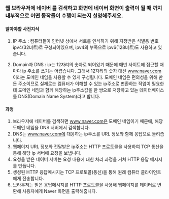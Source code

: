 ### 웹 브라우저에 네이버 를 검색하고 화면에 네이버 화면이 출력이 될 때 까지 내부적으로 어떤 동작들이 수행이 되는지 설명해주세요.

#### 알아야할 사전지식
1. IP 주소 : 
컴퓨터들이 인터넷 상에서 서로를 인식하기 위해 지정받은 식별용 번호
ipv4(32비트)로 구성되어있으며, ipv4의 부족으로 ipv6(128비트)도 사용하고 있습니다. 

2. Domain과 DNS : 
ip는 12자리의 숫자로 되어있기 때문에 매번 사이트에 접근할 때마다 ip 주소를 쓰기는 어렵습니다. 
그래서 12자리의 숫자 대신 www.naver.com 이라는 도메인 네임을 사용할 수 있게 구성됩니다.
도메인 네임은 편의성을 위해 만든 주소이므로 실제로는 컴퓨터가 이해할 수 있는 ip주소로 변환하는 작업이 필요한데
도메인 네임과 함께 해당하는 ip주소값을 한 쌍으로 저장하고 있는 데이터베이스를 DNS(Domain Name System)라고 합니다. 

#### 과정
1) 브라우저에 네이버를 검색하면 www.naver.com은 도메인 네임이기 때문에, 해당 도메인 네임을 DNS 서버에서 검색합니다. 
2) DNS는 www.naver.com에 대응하는 ip주소를 URL 정보와 함께 응답으로 돌려줍니다. 
3) 웹페이지 URL 정보와 전달받은 ip주소는 HTTP 프로토콜을 사용하여 TCP 통신을 통해 해당 ip 서버에 요청을 보냅니다. 
4) 요청을 받은 네이버 서버는 요청 내용에 대한 처리 과정을 거쳐 HTTP 응답 메시지를 만듭니다. 
5) 생성된 HTTP 응답메시지는 TCP 프로토콜(통신)을 통해 원래 컴퓨터 클라이언트에게 전송합니다. 
6) 브라우저는 받은 응답메시지를 HTTP 프로토콜을 사용해 웹페이지를 데이터로 변환해 사용자에게 Naver 화면을 출력해줍니다.
